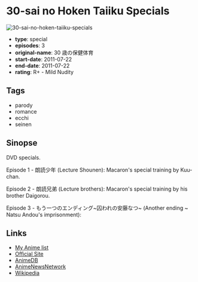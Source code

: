 # 30-sai no Hoken Taiiku Specials

![30-sai-no-hoken-taiiku-specials](https://cdn.myanimelist.net/images/anime/4/55889.jpg)

-   **type**: special
-   **episodes**: 3
-   **original-name**: 30 歳の保健体育
-   **start-date**: 2011-07-22
-   **end-date**: 2011-07-22
-   **rating**: R+ - Mild Nudity

## Tags

-   parody
-   romance
-   ecchi
-   seinen

## Sinopse

DVD specials.

Episode 1 - 朗読少年 (Lecture Shounen):
Macaron's special training by Kuu-chan.

Episode 2 - 朗読兄弟 (Lecture brothers):
Macaron's special training by his brother Daigorou.

Episode 3 - もう一つのエンディング~囚われの安藤なつ~ (Another ending ~ Natsu Andou's imprisonment):

## Links

-   [My Anime list](https://myanimelist.net/anime/12131/30-sai_no_Hoken_Taiiku_Specials)
-   [Official Site](http://www.30sai.jp)
-   [AnimeDB](http://anidb.info/perl-bin/animedb.pl?show=anime&aid=8106)
-   [AnimeNewsNetwork](http://www.animenewsnetwork.com/encyclopedia/anime.php?id=11962)
-   [Wikipedia](http://en.wikipedia.org/wiki/30-sai_no_Hoken_Taiiku)

